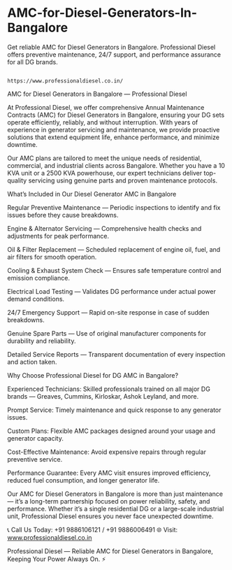 # AMC-for-Diesel-Generators-In-Bangalore
Get reliable AMC for Diesel Generators in Bangalore. Professional Diesel offers preventive maintenance, 24/7 support, and performance assurance for all DG brands.


                                                           
                                                          https://www.professionaldiesel.co.in/

AMC for Diesel Generators in Bangalore — Professional Diesel

At Professional Diesel, we offer comprehensive Annual Maintenance Contracts (AMC) for Diesel Generators in Bangalore, ensuring your DG sets operate efficiently, reliably, and without interruption. With years of experience in generator servicing and maintenance, we provide proactive solutions that extend equipment life, enhance performance, and minimize downtime.

Our AMC plans are tailored to meet the unique needs of residential, commercial, and industrial clients across Bangalore. Whether you have a 10 KVA unit or a 2500 KVA powerhouse, our expert technicians deliver top-quality servicing using genuine parts and proven maintenance protocols.

What’s Included in Our Diesel Generator AMC in Bangalore

Regular Preventive Maintenance — Periodic inspections to identify and fix issues before they cause breakdowns.

Engine & Alternator Servicing — Comprehensive health checks and adjustments for peak performance.

Oil & Filter Replacement — Scheduled replacement of engine oil, fuel, and air filters for smooth operation.

Cooling & Exhaust System Check — Ensures safe temperature control and emission compliance.

Electrical Load Testing — Validates DG performance under actual power demand conditions.

24/7 Emergency Support — Rapid on-site response in case of sudden breakdowns.

Genuine Spare Parts — Use of original manufacturer components for durability and reliability.

Detailed Service Reports — Transparent documentation of every inspection and action taken.

Why Choose Professional Diesel for DG AMC in Bangalore?

Experienced Technicians: Skilled professionals trained on all major DG brands — Greaves, Cummins, Kirloskar, Ashok Leyland, and more.

Prompt Service: Timely maintenance and quick response to any generator issues.

Custom Plans: Flexible AMC packages designed around your usage and generator capacity.

Cost-Effective Maintenance: Avoid expensive repairs through regular preventive service.

Performance Guarantee: Every AMC visit ensures improved efficiency, reduced fuel consumption, and longer generator life.

Our AMC for Diesel Generators in Bangalore is more than just maintenance — it’s a long-term partnership focused on power reliability, safety, and performance. Whether it’s a single residential DG or a large-scale industrial unit, Professional Diesel ensures you never face unexpected downtime.

📞 Call Us Today: +91 9886106121 / +91 9886006491
🌐 Visit: www.professionaldiesel.co.in

Professional Diesel — Reliable AMC for Diesel Generators in Bangalore, Keeping Your Power Always On. ⚡
